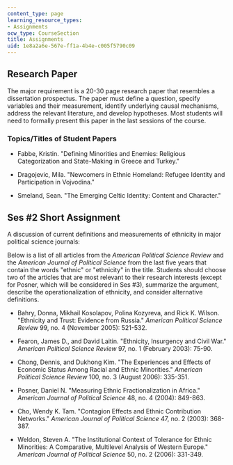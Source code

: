 ```yaml
---
content_type: page
learning_resource_types:
- Assignments
ocw_type: CourseSection
title: Assignments
uid: 1e8a2a6e-567e-ff1a-4b4e-c005f5790c09
---
```


Research Paper
--------------

The major requirement is a 20-30 page research paper that resembles a dissertation prospectus. The paper must define a question, specify variables and their measurement, identify underlying causal mechanisms, address the relevant literature, and develop hypotheses. Most students will need to formally present this paper in the last sessions of the course.

### Topics/Titles of Student Papers

*   Fabbe, Kristin. "Defining Minorities and Enemies: Religious Categorization and State-Making in Greece and Turkey."  
    
*   Dragojevic, Mila. "Newcomers in Ethnic Homeland: Refugee Identity and Participation in Vojvodina."  
    
*   Smeland, Sean. "The Emerging Celtic Identity: Content and Character."

Ses #2 Short Assignment
-----------------------

A discussion of current definitions and measurements of ethnicity in major political science journals:

Below is a list of all articles from the _American Political Science Review_ and the _American Journal of Political Science_ from the last five years that contain the words "ethnic" or "ethnicity" in the title. Students should choose two of the articles that are most relevant to their research interests (except for Posner, which will be considered in Ses #3), summarize the argument, describe the operationalization of ethnicity, and consider alternative definitions.

*   Bahry, Donna, Mikhail Kosolapov, Polina Kozyreva, and Rick K. Wilson. "Ethnicity and Trust: Evidence from Russia." _American Political Science Review_ 99, no. 4 (November 2005): 521-532.  
    
*   Fearon, James D., and David Laitin. "Ethnicity, Insurgency and Civil War." _American Political Science Review_ 97, no. 1 (February 2003): 75-90.  
    
*   Chong, Dennis, and Dukhong Kim. "The Experiences and Effects of Economic Status Among Racial and Ethnic Minorities." _American Political Science Review_ 100, no. 3 (August 2006): 335-351.  
    
*   Posner, Daniel N. "Measuring Ethnic Fractionalization in Africa." _American Journal of Political Science_ 48, no. 4 (2004): 849-863.  
    
*   Cho, Wendy K. Tam. "Contagion Effects and Ethnic Contribution Networks." _American Journal of Political Science_ 47, no. 2 (2003): 368-387.  
    
*   Weldon, Steven A. "The Institutional Context of Tolerance for Ethnic Minorities: A Comparative, Multilevel Analysis of Western Europe." _American Journal of Political Science_ 50, no. 2 (2006): 331-349.